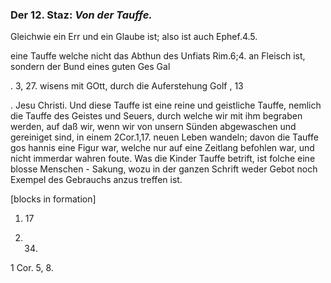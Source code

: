 
<!-- Seie 37; content-0056.xml -->

### Der 12. Staz: *Von der Tauffe.*


Gleichwie ein Err und ein Glaube ist; also ist auch Ephef.4.5.

eine Tauffe welche nicht das Abthun des Unfiats Rim.6;4. an Fleisch ist,
sondern der Bund eines guten Ges Gal

. 3, 27. wisens mit GOtt, durch die Auferstehung Golf , 13

. Jesu Christi. Und diese Tauffe ist eine reine und geistliche Tauffe,
nemlich die Tauffe des Geistes und Seuers, durch welche wir mit ihm
begraben werden, auf daß wir, wenn wir von unsern Sünden abgewaschen und
gereiniget sind, in einem 2Cor.1,17. neuen Leben wandeln; davon die Tauffe
gos hannis eine Figur war, welche nur auf eine Zeitlang befohlen war, und
nicht immerdar wahren foute. Was die Kinder Tauffe betrift, ist folche
eine blosse Menschen - Sakung, wozu in der ganzen Schrift weder Gebot noch
Exempel des Gebrauchs anzus treffen ist.

[blocks in formation]
1.  17

2.  34.

1 Cor. 5, 8.